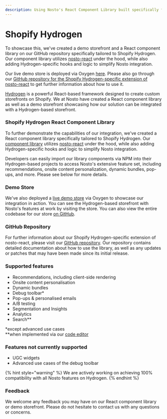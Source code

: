 ```yaml
---
description: Using Nosto's React Component Library built specifically for Shopify Hydrogen
---
```


# Shopify Hydrogen

To showcase this, we've created a demo storefront and a React component library on our GitHub repository specifically tailored to Shopify Hydrogen. Our component library utilizes [nosto-react](https://github.com/Nosto/nosto-react) under the hood, while also adding Hydrogen-specific hooks and logic to simplify Nosto integration.

Our live demo store is deployed via Oxygen [here](https://shopify-hydrogen-demo.nosto.com/). Please also go through our [GitHub repository for the Shopify Hydrogen-specific extension of nosto-react](https://github.com/Nosto/shopify-hydrogen) to get further information about how to use it.

[Hydrogen](https://hydrogen.shopify.dev) is a powerful React-based framework designed to create custom storefronts on Shopify. We at Nosto have created a React component library as well as a demo storefront showcasing how our solution can be integrated with a Hydrogen-based storefront.

### Shopify Hydrogen React Component Library

To further demonstrate the capabilities of our integration, we've created a React component library specifically tailored to Shopify Hydrogen. Our [component library](https://github.com/Nosto/shopify-hydrogen) utilizes [nosto-react](https://github.com/Nosto/nosto-react) under the hood, while also adding Hydrogen-specific hooks and logic to simplify Nosto integration.

Developers can easily import our library components via NPM into their Hydrogen-based projects to access Nosto's extensive feature set, including recommendations, onsite content personalization, dynamic bundles, pop-ups, and more. Please see below for more details.

### Demo Store

We've also deployed a [live demo store](https://shopify-hydrogen-demo.nosto.com/) via Oxygen to showcase our integration in action. You can see the Hydrogen-based storefront with Nosto's features at work by visiting the store. You can also view the entire codebase for our store [on GitHub](https://github.com/Nosto/shopify-hydrogen-demo).

### GitHub Repository

For further information about our Shopify Hydrogen-specific extension of nosto-react, please visit our [GitHub repository](https://github.com/Nosto/shopify-hydrogen). Our repository contains detailed documentation about how to use the library, as well as any updates or patches that may have been made since its initial release.

### Supported features

* Recommendations, including client-side rendering
* Onsite content personalisation
* Dynamic bundles
* Debug toolbar\*
* Pop-ups & personalised emails
* A/B testing
* Segmentation and Insights&#x20;
* Analytics
* Search\*\*

\*except advanced use cases\
\*\*when implemented via our [code editor](https://app.gitbook.com/s/-M4IGuGLvRTou2pTniuH/implementing-nosto/getting-started-with-nosto-search)

### Features not currently supported

* UGC widgets
* Advanced use cases of the debug toolbar

{% hint style="warning" %}
We are actively working on achieving 100% compatibility with all Nosto features on Hydrogen.
{% endhint %}

### Feedback

We welcome any feedback you may have on our React component library or demo storefront. Please do not hesitate to contact us with any questions or concerns.

